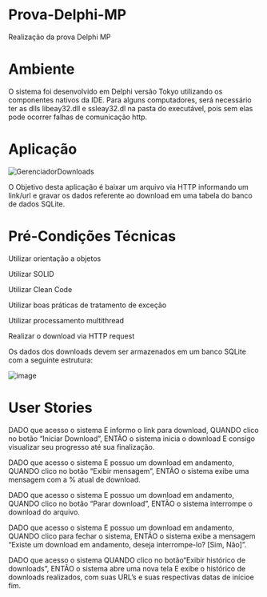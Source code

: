 # Prova-Delphi-MP
Realização da prova Delphi MP

# Ambiente
O sistema foi desenvolvido em Delphi versão Tokyo utilizando os componentes nativos da IDE.
Para alguns computadores, será necessário ter as dlls libeay32.dll e ssleay32.dl na pasta do executável, pois sem elas pode ocorrer falhas de comunicação http.

# Aplicação
![GerenciadorDownloads](https://user-images.githubusercontent.com/65925299/167486998-86af00f8-8be8-4403-b0c5-b84f0543cf6b.PNG)

O Objetivo desta aplicação é baixar um arquivo via HTTP informando um link/url e gravar os dados referente ao download em uma tabela do banco de dados SQLite.

# Pré-Condições Técnicas
Utilizar orientação a objetos

Utilizar SOLID

Utilizar Clean Code

Utilizar boas práticas de tratamento de exceção

Utilizar processamento multithread

Realizar o download via HTTP request 

Os dados dos downloads devem ser armazenados em um banco SQLite com a seguinte estrutura:

![image](https://user-images.githubusercontent.com/65925299/167486067-ceb84095-81df-4ed2-af05-da3332fe8eba.png)


# User Stories
DADO que acesso o sistema
E informo o link para download,
QUANDO clico no botão “Iniciar Download”,
ENTÃO o sistema inicia o download
E consigo visualizar seu progresso até sua finalização.

DADO que acesso o sistema
E possuo um download em andamento,
QUANDO clico no botão “Exibir mensagem”,
ENTÃO o sistema exibe uma mensagem com a % atual de download.

DADO que acesso o sistema
E possuo um download em andamento,
QUANDO clico no botão “Parar download”,
ENTÃO o sistema interrompe o download do arquivo.

DADO que acesso o sistema
E possuo um download em andamento,
QUANDO clico para fechar o sistema,
ENTÃO o sistema exibe a mensagem “Existe um download em andamento, deseja interrompe-lo? [Sim, Não]”.

DADO que acesso o sistema
QUANDO clico no botão“Exibir histórico de downloads”,
ENTÃO o sistema abre uma nova tela
E exibe o histórico de downloads realizados, com suas URL’s e suas respectivas datas de inícioe fim.
